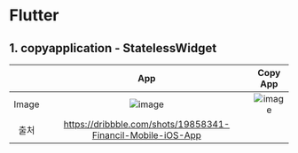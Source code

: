 # Flutter

## 1. copyapplication - StatelessWidget

| | App | Copy App |
|:-:|:-:|:-:|
|Image|![image](https://github.com/soyunim/Flutter/assets/43322159/2f38bf7d-d28f-4e36-934b-5d3992441d89)| ![image](https://github.com/soyunim/Flutter/assets/43322159/b8902667-5fc9-4d39-af42-d46913dfedc9)|
|출처|https://dribbble.com/shots/19858341-Financil-Mobile-iOS-App| |
